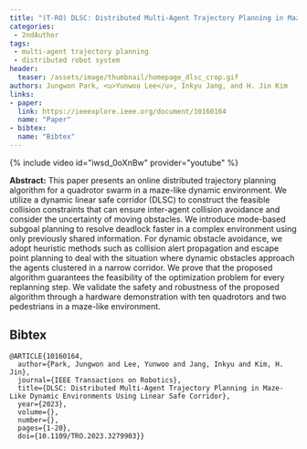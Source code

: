 ```yaml
---
title: "(T-RO) DLSC: Distributed Multi-Agent Trajectory Planning in Maze-like Dynamic Environments using Linear Safe Corridor"
categories:
 - 2ndAuthor
tags:
 - multi-agent trajectory planning
 - distributed robot system
header:
  teaser: /assets/image/thumbnail/homepage_dlsc_crop.gif
authors: Jungwon Park, <u>Yunwoo Lee</u>, Inkyu Jang, and H. Jin Kim
links:
- paper:
  link: https://ieeexplore.ieee.org/document/10160164
  name: "Paper"
- bibtex:
  name: "Bibtex"
---
```

{% include video id="iwsd_0oXnBw" provider="youtube" %}

**Abstract:** This paper presents an online distributed trajectory planning algorithm for a quadrotor swarm in a maze-like dynamic environment. We utilize a dynamic linear safe corridor (DLSC) to construct the feasible collision constraints that can ensure inter-agent collision avoidance and consider the uncertainty of moving obstacles. We introduce mode-based subgoal planning to resolve deadlock faster in a complex environment using only previously shared information. For dynamic obstacle avoidance, we adopt heuristic methods such as collision alert propagation and escape point planning to deal with the situation where dynamic obstacles approach the agents clustered in a narrow corridor. We prove that the proposed algorithm guarantees the feasibility of the optimization problem for every replanning step. We validate the safety and robustness of the proposed algorithm through a hardware demonstration with ten quadrotors and two pedestrians in a maze-like environment.

## Bibtex <a id="bibtex"></a>
```
@ARTICLE{10160164,
  author={Park, Jungwon and Lee, Yunwoo and Jang, Inkyu and Kim, H. Jin},
  journal={IEEE Transactions on Robotics}, 
  title={DLSC: Distributed Multi-Agent Trajectory Planning in Maze-Like Dynamic Environments Using Linear Safe Corridor}, 
  year={2023},
  volume={},
  number={},
  pages={1-20},
  doi={10.1109/TRO.2023.3279903}}
```